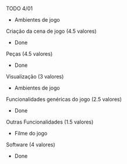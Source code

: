 TODO
4/01
- Ambientes de jogo

Criação da cena de jogo (4.5 valores)
- Done


Peças (4.5 valores)
- Done


Visualização (3 valores)
- Ambientes de jogo


Funcionalidades genéricas do jogo (2.5 valores)
- Done


Outras Funcionalidades (1.5 valores)
- Filme do jogo


Software (4 valores)
- Done
